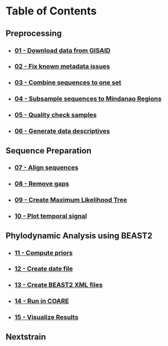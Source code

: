 # Table of Contents

## Preprocessing

- ### [01 - Download data from GISAID]()
- ### [02 - Fix known metadata issues]()
- ### [03 - Combine sequences to one set]()
- ### [04 - Subsample sequences to Mindanao Regions]()
- ### [05 - Quality check samples]()
- ### [06 - Generate data descriptives]()

## Sequence Preparation

- ### [07 - Align sequences]()
- ### [08 - Remove gaps]()
- ### [09 - Create Maximum Likelihood Tree]()
- ### [10 - Plot temporal signal]()

## Phylodynamic Analysis using BEAST2

- ### [11 - Compute priors]()
- ### [12 - Create date file]()
- ### [13 - Create BEAST2 XML files]()
- ### [14 - Run in COARE]()
- ### [15 - Visualize Results]()

## Nextstrain
